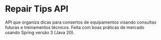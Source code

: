 # Repair Tips API

API que organiza dicas para consertos de equipamentos visando consultas futuras e treinamentos técnicos.
Feita com boas práticas de mercado usando Spring versão 3 (Java 20).
